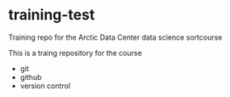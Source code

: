 # training-test
Training repo for the Arctic Data Center data science sortcourse

This is a traing repository for the course

-  git
-  github
-  version control
